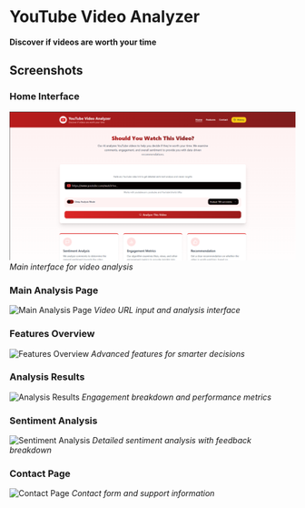 # YouTube Video Analyzer

**Discover if videos are worth your time**

## Screenshots

### Home Interface
![Home Interface](attached_assets/image1.png)
*Main interface for video analysis*

### Main Analysis Page
![Main Analysis Page](image2.png)
*Video URL input and analysis interface*

### Features Overview
![Features Overview](image3.png)
*Advanced features for smarter decisions*

### Analysis Results
![Analysis Results](image4.png)
*Engagement breakdown and performance metrics*

### Sentiment Analysis
![Sentiment Analysis](image5.png)
*Detailed sentiment analysis with feedback breakdown*

### Contact Page
![Contact Page](image6.png)
*Contact form and support information*


